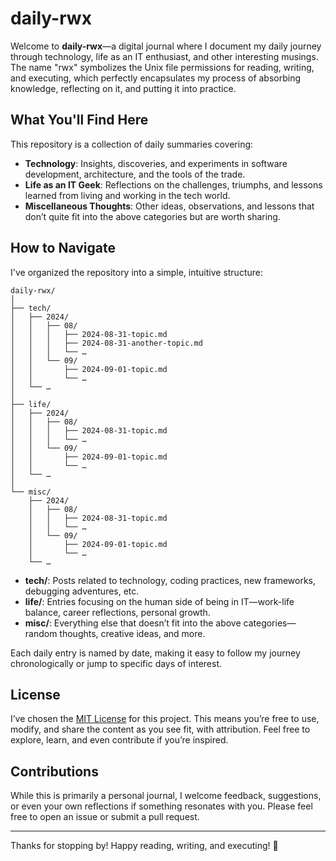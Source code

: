 # daily-rwx

Welcome to **daily-rwx**—a digital journal where I document my daily journey through technology, life as an IT enthusiast, and other interesting musings. The name "rwx" symbolizes the Unix file permissions for reading, writing, and executing, which perfectly encapsulates my process of absorbing knowledge, reflecting on it, and putting it into practice.

## What You'll Find Here

This repository is a collection of daily summaries covering:

- **Technology**: Insights, discoveries, and experiments in software development, architecture, and the tools of the trade.
- **Life as an IT Geek**: Reflections on the challenges, triumphs, and lessons learned from living and working in the tech world.
- **Miscellaneous Thoughts**: Other ideas, observations, and lessons that don’t quite fit into the above categories but are worth sharing.

## How to Navigate

I've organized the repository into a simple, intuitive structure:

```
daily-rwx/
│
├── tech/
│   ├── 2024/
│   │   ├── 08/
│   │   │   ├── 2024-08-31-topic.md
│   │   │   ├── 2024-08-31-another-topic.md
│   │   │   └── …
│   │   └── 09/
│   │       ├── 2024-09-01-topic.md
│   │       └── …
│   └── …
│
├── life/
│   ├── 2024/
│   │   ├── 08/
│   │   │   ├── 2024-08-31-topic.md
│   │   │   └── …
│   │   └── 09/
│   │       ├── 2024-09-01-topic.md
│   │       └── …
│   └── …
│
└── misc/
    ├── 2024/
    │   ├── 08/
    │   │   ├── 2024-08-31-topic.md
    │   │   └── …
    │   └── 09/
    │       ├── 2024-09-01-topic.md
    │       └── …
    └── …
```

- **tech/**: Posts related to technology, coding practices, new frameworks, debugging adventures, etc.
- **life/**: Entries focusing on the human side of being in IT—work-life balance, career reflections, personal growth.
- **misc/**: Everything else that doesn’t fit into the above categories—random thoughts, creative ideas, and more.

Each daily entry is named by date, making it easy to follow my journey chronologically or jump to specific days of interest.

## License

I’ve chosen the [MIT License](./LICENSE) for this project. This means you’re free to use, modify, and share the content as you see fit, with attribution. Feel free to explore, learn, and even contribute if you’re inspired.

## Contributions

While this is primarily a personal journal, I welcome feedback, suggestions, or even your own reflections if something resonates with you. Please feel free to open an issue or submit a pull request.

---

Thanks for stopping by! Happy reading, writing, and executing! 🚀
